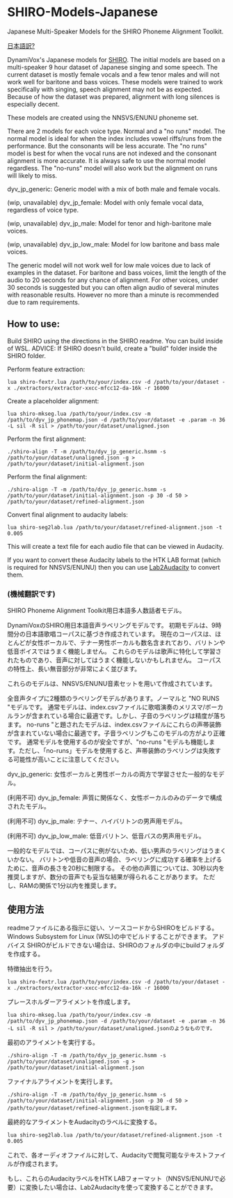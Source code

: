 # SHIRO-Models-Japanese
Japanese Multi-Speaker Models for the SHIRO Phoneme Alignment Toolkit.

[日本語訳?](#機械翻訳です)

DynamiVox's Japanese models for [SHIRO](https://github.com/Sleepwalking/SHIRO).
The initial models are based on a multi-speaker 9 hour dataset of Japanese singing and some speech.
The current dataset is mostly female vocals and a few tenor males and will not work well for baritone and bass voices.
These models were trained to work specifically with singing, speech alignment may not be as expected.
Because of how the dataset was prepared, alignment with long silences is especially decent.

These models are created using the NNSVS/ENUNU phoneme set.

There are 2 models for each voice type. Normal and a "no runs" model.
The normal model is ideal for when the index includes vowel riffs/runs from the performance. But the consonants will be less accurate.
The "no runs" model is best for when the vocal runs are not indexed and the consonant alignment is more accurate.
It is always safe to use the normal model regardless. The "no-runs" model will also work but the alignment on runs will likely to miss.

dyv_jp_generic: Generic model with a mix of both male and female vocals.

(wip, unavailable) dyv_jp_female: Model with only female vocal data, regardless of voice type.

(wip, unavailable) dyv_jp_male: Model for tenor and high-baritone male voices.

(wip, unavailable) dyv_jp_low_male: Model for low baritone and bass male voices.

The generic model will not work well for low male voices due to lack of examples in the dataset.
For baritone and bass voices, limit the length of the audio to 20 seconds for any chance of alignment.
For other voices, under 30 seconds is suggested but you can often align audio of several minutes with reasonable results.
However no more than a minute is recommended due to ram requirements.

## How to use:
Build SHIRO using the directions in the SHIRO readme. You can build inside of WSL.
ADVICE: If SHIRO doesn't build, create a "build" folder inside the SHIRO folder.

Perform feature extraction:
```
lua shiro-fextr.lua /path/to/your/index.csv -d /path/to/your/dataset -x ./extractors/extractor-xxcc-mfcc12-da-16k -r 16000
```

Create a placeholder alignment:
```
lua shiro-mkseg.lua /path/to/your/index.csv -m /path/to/dyv_jp_phonemap.json -d /path/to/your/dataset -e .param -n 36 -L sil -R sil > /path/to/your/dataset/unaligned.json
```

Perform the first alignment:
```
./shiro-align -T -m /path/to/dyv_jp_generic.hsmm -s /path/to/your/dataset/unaligned.json -g > /path/to/your/dataset/initial-alignment.json
```

Perform the final alignment:
```
./shiro-align -T -m /path/to/dyv_jp_generic.hsmm -s /path/to/your/dataset/initial-alignment.json -p 30 -d 50 > /path/to/your/dataset/refined-alignment.json
```

Convert final alignment to audacity labels:
```
lua shiro-seg2lab.lua /path/to/your/dataset/refined-alignment.json -t 0.005
```
This will create a text file for each audio file that can be viewed in Audacity.

If you want to convert these Audacity labels to the HTK LAB format (which is required for NNSVS/ENUNU) then you can use [Lab2Audacity](https://github.com/UtaUtaUtau/nnsvslabeling) to convert them.

### (機械翻訳です)

SHIRO Phoneme Alignment Toolkit用日本語多人数話者モデル。

DynamiVoxのSHIRO用日本語音声ラベリングモデルです。
初期モデルは、9時間分の日本語歌唱コーパスに基づき作成されています。
現在のコーパスは、ほとんどが女性ボーカルで、テナー男性ボーカルも数名含まれており、バリトンや低音ボイスではうまく機能しません。
これらのモデルは歌声に特化して学習されたものであり、音声に対してはうまく機能しないかもしれません。
コーパスの特性上、長い無音部分が非常によく並びます。

これらのモデルは、NNSVS/ENUNU音素セットを用いて作成されています。

全音声タイプに2種類のラベリングモデルがあります。ノーマルと "NO RUNS "モデルです。
通常モデルは、index.csvファイルに歌唱演奏のメリスマ/ボーカルランが含まれている場合に最適です。しかし、子音のラベリングは精度が落ちます。
no-runs "と題されたモデルは、index.csvファイルにこれらの声帯装飾が含まれていない場合に最適です。子音ラベリングもこのモデルの方がより正確です。
通常モデルを使用するのが安全ですが、"no-runs "モデルも機能します。ただし、「no-runs」モデルを使用すると、声帯装飾のラベリングは失敗する可能性が高いことに注意してください。

dyv_jp_generic: 女性ボーカルと男性ボーカルの両方で学習させた一般的なモデル。

(利用不可) dyv_jp_female: 声質に関係なく、女性ボーカルのみのデータで構成されたモデル。

(利用不可) dyv_jp_male: テナー、ハイバリトンの男声用モデル。

(利用不可) dyv_jp_low_male: 低音バリトン、低音バスの男声用モデル。

一般的なモデルでは、コーパスに例がないため、低い男声のラベリングはうまくいかない。
バリトンや低音の音声の場合、ラベリングに成功する確率を上げるために、音声の長さを20秒に制限する。
その他の声質については、30秒以内を推奨しますが、数分の音声でも妥当な結果が得られることがあります。
ただし、RAMの関係で1分以内を推奨します。

## 使用方法
readmeファイルにある指示に従い、ソースコードからSHIROをビルドする。Windows Subsystem for Linux (WSL)の中でビルドすることができます。
アドバイス SHIROがビルドできない場合は、SHIROのフォルダの中にbuildフォルダを作成する。

特徴抽出を行う。
```
lua shiro-fextr.lua /path/to/your/index.csv -d /path/to/your/dataset -x ./extractors/extractor-xxcc-mfcc12-da-16k -r 16000
```

プレースホルダーアライメントを作成します。
```
lua shiro-mkseg.lua /path/to/your/index.csv -m /path/to/dyv_jp_phonemap.json -d /path/to/your/dataset -e .param -n 36 -L sil -R sil > /path/to/your/dataset/unaligned.jsonのようなものです。
```

最初のアライメントを実行する。
```
./shiro-align -T -m /path/to/dyv_jp_generic.hsmm -s /path/to/your/dataset/unaligned.json -g > /path/to/your/dataset/initial-alignment.json
```

ファイナルアライメントを実行します。
```
./shiro-align -T -m /path/to/dyv_jp_generic.hsmm -s /path/to/your/dataset/initial-alignment.json -p 30 -d 50 > /path/to/your/dataset/refined-alignment.jsonを指定します。
```

最終的なアライメントをAudacityのラベルに変換する。
```
lua shiro-seg2lab.lua /path/to/your/dataset/refined-alignment.json -t 0.005
```
これで、各オーディオファイルに対して、Audacityで閲覧可能なテキストファイルが作成されます。

もし、これらのAudacityラベルをHTK LABフォーマット（NNSVS/ENUNUで必要）に変換したい場合は、Lab2Audacityを使って変換することができます。
